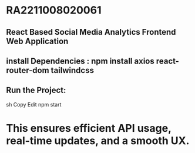 # RA2211008020061

## React Based Social Media Analytics Frontend Web Application

## install Dependencies : npm install axios react-router-dom tailwindcss
## Run the Project:
sh
Copy
Edit
npm start
# This ensures efficient API usage, real-time updates, and a smooth UX. 
